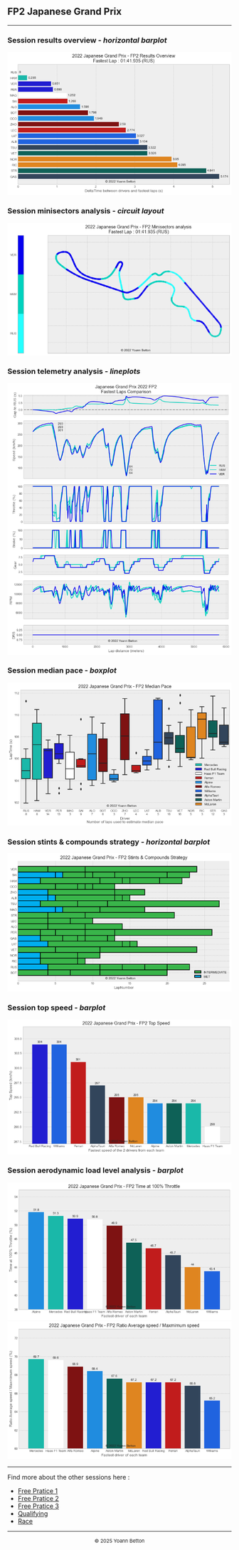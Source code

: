 ## FP2 Japanese Grand Prix

---

### Session results overview - *horizontal barplot*

<img src="/output/2022-10-09_Japanese_Grand_Prix/fp2_results_overview_white.png?raw=true"/>

### Session minisectors analysis - *circuit layout*

<img src="/output/2022-10-09_Japanese_Grand_Prix/fp2_minisectors_analysis_white.png?raw=true"/>

### Session telemetry analysis - *lineplots*

<img src="/output/2022-10-09_Japanese_Grand_Prix/fp2_telemetry_analysis_white.png?raw=true"/>

### Session median pace - *boxplot*

<img src="/output/2022-10-09_Japanese_Grand_Prix/fp2_median_pace_white.png?raw=true"/>

### Session stints & compounds strategy - *horizontal barplot*

<img src="/output/2022-10-09_Japanese_Grand_Prix/fp2_stints_compounds_stategy_white.png?raw=true"/>

### Session top speed - *barplot*

<img src="/output/2022-10-09_Japanese_Grand_Prix/topspeed_fp2_white.png?raw=true"/>

### Session aerodynamic load level analysis - *barplot*

<img src="/output/2022-10-09_Japanese_Grand_Prix/fp2_maximum_throttle_white.png?raw=true"/>

<img src="/output/2022-10-09_Japanese_Grand_Prix/fp2_speed_ratio_white.png?raw=true"/>

--- 

Find more about the other sessions here :
  - [Free Pratice 1](/page/FP1/2022-10-09_Japanese_Grand_Prix)  
  - [Free Pratice 2](/page/FP2/2022-10-09_Japanese_Grand_Prix) 
  - [Free Pratice 3](/page/FP3/2022-10-09_Japanese_Grand_Prix)
  - [Qualifying](/page/Qualifying/2022-10-09_Japanese_Grand_Prix) 
  - [Race](/page/Race/2022-10-09_Japanese_Grand_Prix)

---

<div style="text-align: center">
  <p style="font-size:11px">&copy; 2025 Yoann Betton</p>
</div>

<!-- ---

<p style="font-size:11px">Page generated from <a href="https://github.com/yoannbtn/yoannbtn.github.io">github.com/yoannbtn</a>.</p> -->